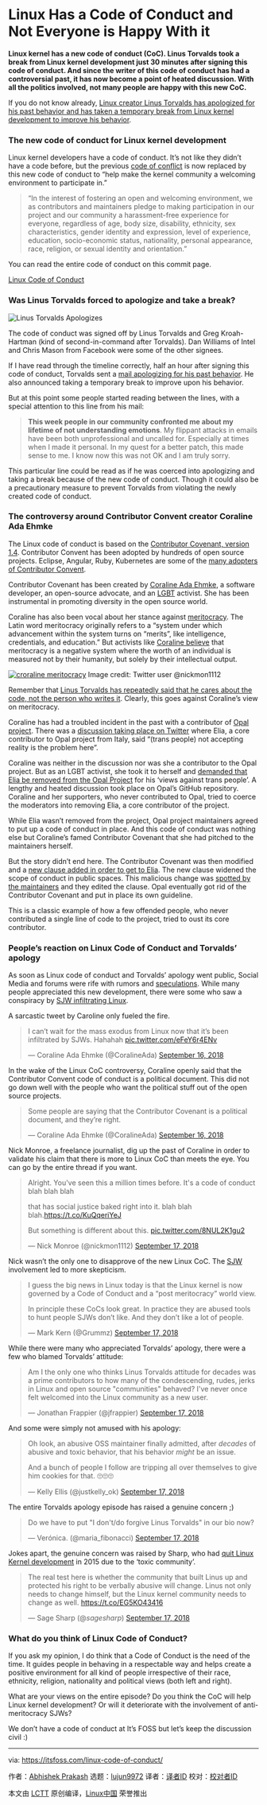 

Linux Has a Code of Conduct and Not Everyone is Happy With it
======
**Linux kernel has a new code of conduct (CoC). Linus Torvalds took a break from Linux kernel development just 30 minutes after signing this code of conduct. And since **the writer of this code of conduct has had a controversial past,** it has now become a point of heated discussion. With all the politics involved, not many people are happy with this new CoC.**

If you do not know already, [Linux creator Linus Torvalds has apologized for his past behavior and has taken a temporary break from Linux kernel development to improve his behavior][1].

### The new code of conduct for Linux kernel development

Linux kernel developers have a code of conduct. It’s not like they didn’t have a code before, but the previous [code of conflict][2] is now replaced by this new code of conduct to “help make the kernel community a welcoming environment to participate in.”

> “In the interest of fostering an open and welcoming environment, we as contributors and maintainers pledge to making participation in our project and our community a harassment-free experience for everyone, regardless of age, body size, disability, ethnicity, sex characteristics, gender identity and expression, level of experience, education, socio-economic status, nationality, personal appearance, race, religion, or sexual identity and orientation.”

You can read the entire code of conduct on this commit page.

[Linux Code of Conduct][33]


### Was Linus Torvalds forced to apologize and take a break?

![Linus Torvalds Apologizes][3]

The code of conduct was signed off by Linus Torvalds and Greg Kroah-Hartman (kind of second-in-command after Torvalds). Dan Williams of Intel and Chris Mason from Facebook were some of the other signees.

If I have read through the timeline correctly, half an hour after signing this code of conduct, Torvalds sent a [mail apologizing for his past behavior][4]. He also announced taking a temporary break to improve upon his behavior.

But at this point some people started reading between the lines, with a special attention to this line from his mail:

> **This week people in our community confronted me about my lifetime of not understanding emotions**. My flippant attacks in emails have been both unprofessional and uncalled for. Especially at times when I made it personal. In my quest for a better patch, this made sense to me. I know now this was not OK and I am truly sorry.

This particular line could be read as if he was coerced into apologizing and taking a break because of the new code of conduct. Though it could also be a precautionary measure to prevent Torvalds from violating the newly created code of conduct.

### The controversy around Contributor Convent creator Coraline Ada Ehmke

The Linux code of conduct is based on the [Contributor Covenant, version 1.4][5]. Contributor Convent has been adopted by hundreds of open source projects. Eclipse, Angular, Ruby, Kubernetes are some of the [many adopters of Contributor Convent][6].

Contributor Covenant has been created by [Coraline Ada Ehmke][7], a software developer, an open-source advocate, and an [LGBT][8] activist. She has been instrumental in promoting diversity in the open source world.

Coraline has also been vocal about her stance against [meritocracy][9]. The Latin word meritocracy originally refers to a “system under which advancement within the system turns on “merits”, like intelligence, credentials, and education.” But activists like [Coraline believe][10] that meritocracy is a negative system where the worth of an individual is measured not by their humanity, but solely by their intellectual output.

[![croraline meritocracy][11]][12]
Image credit: Twitter user @nickmon1112

Remember that [Linus Torvalds has repeatedly said that he cares about the code, not the person who writes it][13]. Clearly, this goes against Coraline’s view on meritocracy.

Coraline has had a troubled incident in the past with a contributor of [Opal project][14]. There was a [discussion taking place on Twitter][15] where Elia, a core contributor to Opal project from Italy, said “(trans people) not accepting reality is the problem here”.

Coraline was neither in the discussion nor was she a contributor to the Opal project. But as an LGBT activist, she took it to herself and [demanded that Elia be removed from the Opal Project][16] for his ‘views against trans people’. A lengthy and heated discussion took place on Opal’s GitHub repository. Coraline and her supporters, who never contributed to Opal, tried to coerce the moderators into removing Elia, a core contributor of the project.

While Elia wasn’t removed from the project, Opal project maintainers agreed to put up a code of conduct in place. And this code of conduct was nothing else but Coraline’s famed Contributor Covenant that she had pitched to the maintainers herself.

But the story didn’t end here. The Contributor Covenant was then modified and a [new clause added in order to get to Elia][17]. The new clause widened the scope of conduct in public spaces. This malicious change was [spotted by the maintainers][18] and they edited the clause. Opal eventually got rid of the Contributor Covenant and put in place its own guideline.

This is a classic example of how a few offended people, who never contributed a single line of code to the project, tried to oust its core contributor.

### People’s reaction on Linux Code of Conduct and Torvalds’ apology

As soon as Linux code of conduct and Torvalds’ apology went public, Social Media and forums were rife with rumors and [speculations][19]. While many people appreciated this new development, there were some who saw a conspiracy by [SJW infiltrating Linux][20].

A sarcastic tweet by Caroline only fueled the fire.

> I can’t wait for the mass exodus from Linux now that it’s been infiltrated by SJWs. Hahahah [pic.twitter.com/eFeY6r4ENv][21]
>
> — Coraline Ada Ehmke (@CoralineAda) [September 16, 2018][22]

In the wake of the Linux CoC controversy, Coraline openly said that the Contributor Convent code of conduct is a political document. This did not go down well with the people who want the political stuff out of the open source projects.

> Some people are saying that the Contributor Covenant is a political document, and they’re right.
>
> — Coraline Ada Ehmke (@CoralineAda) [September 16, 2018][23]

Nick Monroe, a freelance journalist, dig up the past of Coraline in order to validate his claim that there is more to Linux CoC than meets the eye. You can go by the entire thread if you want.

> Alright. You've seen this a million times before. It's a code of conduct blah blah blah
>
> that has social justice baked right into it. blah blah blah.<https://t.co/KuQqeriYeJ>
>
> But something is different about this. [pic.twitter.com/8NUL2K1gu2][24]
>
> — Nick Monroe (@nickmon1112) [September 17, 2018][25]

Nick wasn’t the only one to disapprove of the new Linux CoC. The [SJW][26] involvement led to more skepticism.

> I guess the big news in Linux today is that the Linux kernel is now governed by a Code of Conduct and a “post meritocracy” world view.
>
> In principle these CoCs look great. In practice they are abused tools to hunt people SJWs don’t like. And they don’t like a lot of people.
>
> — Mark Kern (@Grummz) [September 17, 2018][27]

While there were many who appreciated Torvalds’ apology, there were a few who blamed Torvalds’ attitude:

> Am I the only one who thinks Linus Torvalds attitude for decades was a prime contributors to how many of the condescending, rudes, jerks in Linux and open source "communities" behaved? I've never once felt welcomed into the Linux community as a new user.
>
> — Jonathan Frappier (@jfrappier) [September 17, 2018][28]

And some were simply not amused with his apology:

> Oh look, an abusive OSS maintainer finally admitted, after *decades* of abusive and toxic behavior, that his behavior *might* be an issue.
>
> And a bunch of people I follow are tripping all over themselves to give him cookies for that. 🙄🙄🙄
>
> — Kelly Ellis (@justkelly_ok) [September 17, 2018][29]

The entire Torvalds apology episode has raised a genuine concern ;)

> Do we have to put "I don't/do forgive Linus Torvalds" in our bio now?
>
> — Verónica. (@maria_fibonacci) [September 17, 2018][30]

Jokes apart, the genuine concern was raised by Sharp, who had [quit Linux Kernel development][31] in 2015 due to the ‘toxic community’.

> The real test here is whether the community that built Linus up and protected his right to be verbally abusive will change. Linus not only needs to change himself, but the Linux kernel community needs to change as well. <https://t.co/EG5KO43416>
>
> — Sage Sharp (@_sagesharp_) [September 17, 2018][32]

### What do you think of Linux Code of Conduct?

If you ask my opinion, I do think that a Code of Conduct is the need of the time. It guides people in behaving in a respectable way and helps create a positive environment for all kind of people irrespective of their race, ethnicity, religion, nationality and political views (both left and right).

What are your views on the entire episode? Do you think the CoC will help Linux kernel development? Or will it deteriorate with the involvement of anti-meritocracy SJWs?

We don’t have a code of conduct at It’s FOSS but let’s keep the discussion civil :)

--------------------------------------------------------------------------------

via: https://itsfoss.com/linux-code-of-conduct/

作者：[Abhishek Prakash][a]
选题：[lujun9972](https://github.com/lujun9972)
译者：[译者ID](https://github.com/译者ID)
校对：[校对者ID](https://github.com/校对者ID)

本文由 [LCTT](https://github.com/LCTT/TranslateProject) 原创编译，[Linux中国](https://linux.cn/) 荣誉推出

[a]: https://itsfoss.com/author/abhishek/
[1]: https://itsfoss.com/torvalds-takes-a-break-from-linux/
[2]: https://git.kernel.org/pub/scm/linux/kernel/git/torvalds/linux.git/tree/Documentation/CodeOfConflict?id=ddbd2b7ad99a418c60397901a0f3c997d030c65e
[3]: https://4bds6hergc-flywheel.netdna-ssl.com/wp-content/uploads/2018/09/linus-torvalds-apologizes.jpeg
[4]: https://lkml.org/lkml/2018/9/16/167
[5]: https://www.contributor-covenant.org/version/1/4/code-of-conduct.html
[6]: https://www.contributor-covenant.org/adopters
[7]: https://en.wikipedia.org/wiki/Coraline_Ada_Ehmke
[8]: https://en.wikipedia.org/wiki/LGBT
[9]: https://en.wikipedia.org/wiki/Meritocracy
[10]: https://modelviewculture.com/pieces/the-dehumanizing-myth-of-the-meritocracy
[11]: https://4bds6hergc-flywheel.netdna-ssl.com/wp-content/uploads/2018/09/croraline-meritocracy.jpg
[12]: https://pbs.twimg.com/media/DnTTfi7XoAAdk08.jpg
[13]: https://arstechnica.com/information-technology/2015/01/linus-torvalds-on-why-he-isnt-nice-i-dont-care-about-you/
[14]: https://opalrb.com/
[15]: https://twitter.com/krainboltgreene/status/611569515315507200
[16]: https://github.com/opal/opal/issues/941
[17]: https://github.com/opal/opal/pull/948/commits/817321e27eccfffb3841f663815c17eecb8ef061#diff-a1ee87dafebc22cbd96979f1b2b7e837R11
[18]: https://github.com/opal/opal/pull/948#issuecomment-113486020
[19]: https://www.reddit.com/r/linux/comments/9go8cp/linus_torvalds_daughter_has_signed_the/
[20]: https://snew.github.io/r/linux/comments/9ghrrj/linuxs_new_coc_is_a_piece_of_shit/
[21]: https://t.co/eFeY6r4ENv
[22]: https://twitter.com/CoralineAda/status/1041441155874009093?ref_src=twsrc%5Etfw
[23]: https://twitter.com/CoralineAda/status/1041465346656530432?ref_src=twsrc%5Etfw
[24]: https://t.co/8NUL2K1gu2
[25]: https://twitter.com/nickmon1112/status/1041668315947708416?ref_src=twsrc%5Etfw
[26]: https://www.urbandictionary.com/define.php?term=SJW
[27]: https://twitter.com/Grummz/status/1041524170331287552?ref_src=twsrc%5Etfw
[28]: https://twitter.com/jfrappier/status/1041486055038492674?ref_src=twsrc%5Etfw
[29]: https://twitter.com/justkelly_ok/status/1041522269002985473?ref_src=twsrc%5Etfw
[30]: https://twitter.com/maria_fibonacci/status/1041538148121997313?ref_src=twsrc%5Etfw
[31]: https://www.networkworld.com/article/2988850/opensource-subnet/linux-kernel-dev-sarah-sharp-quits-citing-brutal-communications-style.html
[32]: https://twitter.com/_sagesharp_/status/1041480963287539712?ref_src=twsrc%5Etfw
[33]: https://git.kernel.org/pub/scm/linux/kernel/git/torvalds/linux.git/commit/?id=8a104f8b5867c682d994ffa7a74093c54469c11f
